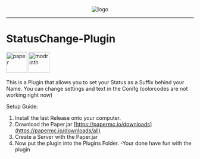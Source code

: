 <div align="center">
  <img alt="logo" src="https://github.com/Vxrpenter/StatusChange-Plugin/assets/110356385/c84d35ca-976c-4e73-adc2-067c6cd2f322">
</div>

---

# StatusChange-Plugin
[<img alt="paper" height="56" src="https://cdn.jsdelivr.net/npm/@intergrav/devins-badges@3/assets/cozy/supported/paper_vector.svg">](https://papermc.io/)
[<img alt="modrinth" height="56" src="https://cdn.jsdelivr.net/npm/@intergrav/devins-badges@3/assets/cozy/available/modrinth_vector.svg">](https://modrinth.com/plugin/statuschange)

This is a Plugin that allows you to set your Status as a Suffix behind your Name.
You can change settings and text in the Conifg (colorcodes are not working right now)

Setup Guide:
1. Install the last Release onto your computer.
2. Download the Paper.jar [https://papermc.io/downloads](https://papermc.io/downloads/all)
3. Create a Server with the Paper.jar
4. Now put the plugin into the Plugins Folder.
-Your done have fun with the plugin
